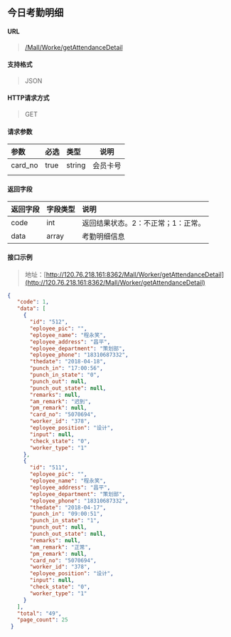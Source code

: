 今日考勤明细
-----------

#### URL

> [/Mall/Worke/getAttendanceDetail](http://120.76.218.161:8362/Mall/Worker/getAttendance)

#### 支持格式

> JSON

#### HTTP请求方式

> GET

#### 请求参数

|参数|必选|类型|说明|
|:----- |:-------|:-----|----- |
| card_no| true | string | 会员卡号 |
|||||

#### 返回字段

|返回字段|字段类型|说明 |
|:----- |:------|:----------------------------- |
|code | int |返回结果状态。2：不正常；1：正常。 |
|data | array | 考勤明细信息 |

#### 接口示例

> 地址：[http://120.76.218.161:8362/Mall/Worker/getAttendanceDetail](http://120.76.218.161:8362/Mall/Worker/getAttendanceDetail)

```json
{
   "code": 1,
   "data": [
     {
       "id": "512",
       "eployee_pic": "",
       "eployee_name": "程永笑",
       "eployee_address": "昌平",
       "eployee_department": "策划部",
       "eployee_phone": "18310687332",
       "thedate": "2018-04-18",
       "punch_in": "17:00:56",
       "punch_in_state": "0",
       "punch_out": null,
       "punch_out_state": null,
       "remarks": null,
       "am_remark": "迟到",
       "pm_remark": null,
       "card_no": "5070694",
       "worker_id": "378",
       "eployee_position": "设计",
       "input": null,
       "check_state": "0",
       "worker_type": "1"
     },
     {
       "id": "511",
       "eployee_pic": "",
       "eployee_name": "程永笑",
       "eployee_address": "昌平",
       "eployee_department": "策划部",
       "eployee_phone": "18310687332",
       "thedate": "2018-04-17",
       "punch_in": "09:00:51",
       "punch_in_state": "1",
       "punch_out": null,
       "punch_out_state": null,
       "remarks": null,
       "am_remark": "正常",
       "pm_remark": null,
       "card_no": "5070694",
       "worker_id": "378",
       "eployee_position": "设计",
       "input": null,
       "check_state": "0",
       "worker_type": "1"
     }
   ],
   "total": "49",
   "page_count": 25
 }
```
